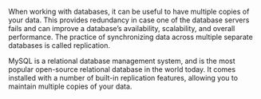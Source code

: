 When working with databases, it can be useful to have multiple copies of your data.
This provides redundancy in case one of the database servers fails and can improve a database’s availability, scalability,
and overall performance.
The practice of synchronizing data across multiple separate databases is called replication.

MySQL is a relational database management system, and is the most popular open-source relational database in the world today.
It comes installed with a number of built-in replication features, allowing you to maintain multiple copies of your data.
